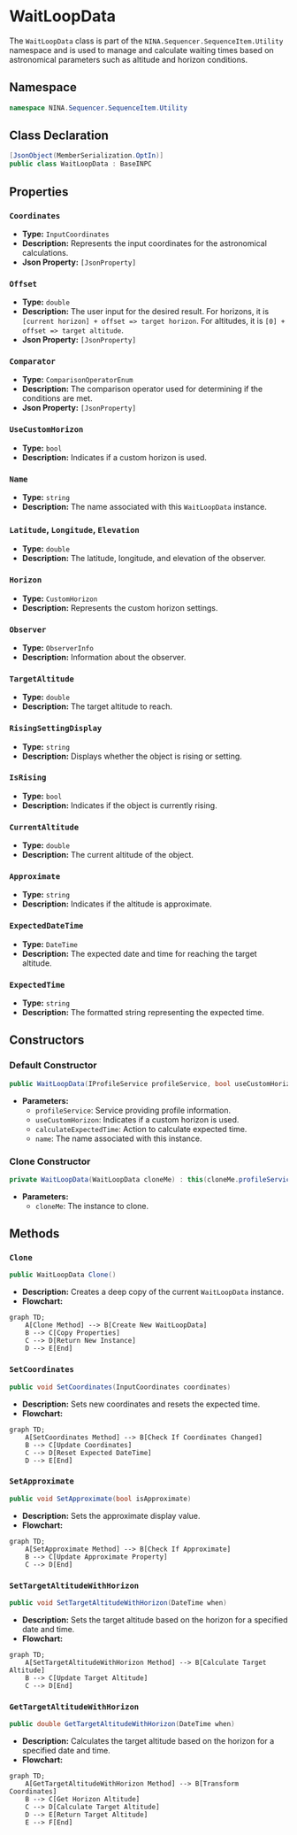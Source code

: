 # WaitLoopData

The `WaitLoopData` class is part of the `NINA.Sequencer.SequenceItem.Utility` namespace and is used to manage and calculate waiting times based on astronomical parameters such as altitude and horizon conditions.

## Namespace

```csharp
namespace NINA.Sequencer.SequenceItem.Utility
```

## Class Declaration

```csharp
[JsonObject(MemberSerialization.OptIn)]
public class WaitLoopData : BaseINPC
```

## Properties

### `Coordinates`

- **Type:** `InputCoordinates`
- **Description:** Represents the input coordinates for the astronomical calculations.
- **Json Property:** `[JsonProperty]`

### `Offset`

- **Type:** `double`
- **Description:** The user input for the desired result. For horizons, it is `[current horizon] + offset => target horizon`. For altitudes, it is `[0] + offset => target altitude`.
- **Json Property:** `[JsonProperty]`

### `Comparator`

- **Type:** `ComparisonOperatorEnum`
- **Description:** The comparison operator used for determining if the conditions are met.
- **Json Property:** `[JsonProperty]`

### `UseCustomHorizon`

- **Type:** `bool`
- **Description:** Indicates if a custom horizon is used.

### `Name`

- **Type:** `string`
- **Description:** The name associated with this `WaitLoopData` instance.

### `Latitude`, `Longitude`, `Elevation`

- **Type:** `double`
- **Description:** The latitude, longitude, and elevation of the observer.

### `Horizon`

- **Type:** `CustomHorizon`
- **Description:** Represents the custom horizon settings.

### `Observer`

- **Type:** `ObserverInfo`
- **Description:** Information about the observer.

### `TargetAltitude`

- **Type:** `double`
- **Description:** The target altitude to reach.

### `RisingSettingDisplay`

- **Type:** `string`
- **Description:** Displays whether the object is rising or setting.

### `IsRising`

- **Type:** `bool`
- **Description:** Indicates if the object is currently rising.

### `CurrentAltitude`

- **Type:** `double`
- **Description:** The current altitude of the object.

### `Approximate`

- **Type:** `string`
- **Description:** Indicates if the altitude is approximate.

### `ExpectedDateTime`

- **Type:** `DateTime`
- **Description:** The expected date and time for reaching the target altitude.

### `ExpectedTime`

- **Type:** `string`
- **Description:** The formatted string representing the expected time.

## Constructors

### Default Constructor

```csharp
public WaitLoopData(IProfileService profileService, bool useCustomHorizon, Action calculateExpectedTime, string name)
```

- **Parameters:**
  - `profileService`: Service providing profile information.
  - `useCustomHorizon`: Indicates if a custom horizon is used.
  - `calculateExpectedTime`: Action to calculate expected time.
  - `name`: The name associated with this instance.

### Clone Constructor

```csharp
private WaitLoopData(WaitLoopData cloneMe) : this(cloneMe.profileService, cloneMe.UseCustomHorizon, cloneMe.calculateExpectedTime, cloneMe.Name)
```

- **Parameters:**
  - `cloneMe`: The instance to clone.

## Methods

### `Clone`

```csharp
public WaitLoopData Clone()
```

- **Description:** Creates a deep copy of the current `WaitLoopData` instance.
- **Flowchart:**

```mermaid
graph TD;
    A[Clone Method] --> B[Create New WaitLoopData]
    B --> C[Copy Properties]
    C --> D[Return New Instance]
    D --> E[End]
```

### `SetCoordinates`

```csharp
public void SetCoordinates(InputCoordinates coordinates)
```

- **Description:** Sets new coordinates and resets the expected time.
- **Flowchart:**

```mermaid
graph TD;
    A[SetCoordinates Method] --> B[Check If Coordinates Changed]
    B --> C[Update Coordinates]
    C --> D[Reset Expected DateTime]
    D --> E[End]
```

### `SetApproximate`

```csharp
public void SetApproximate(bool isApproximate)
```

- **Description:** Sets the approximate display value.
- **Flowchart:**

```mermaid
graph TD;
    A[SetApproximate Method] --> B[Check If Approximate]
    B --> C[Update Approximate Property]
    C --> D[End]
```

### `SetTargetAltitudeWithHorizon`

```csharp
public void SetTargetAltitudeWithHorizon(DateTime when)
```

- **Description:** Sets the target altitude based on the horizon for a specified date and time.
- **Flowchart:**

```mermaid
graph TD;
    A[SetTargetAltitudeWithHorizon Method] --> B[Calculate Target Altitude]
    B --> C[Update Target Altitude]
    C --> D[End]
```

### `GetTargetAltitudeWithHorizon`

```csharp
public double GetTargetAltitudeWithHorizon(DateTime when)
```

- **Description:** Calculates the target altitude based on the horizon for a specified date and time.
- **Flowchart:**

```mermaid
graph TD;
    A[GetTargetAltitudeWithHorizon Method] --> B[Transform Coordinates]
    B --> C[Get Horizon Altitude]
    C --> D[Calculate Target Altitude]
    D --> E[Return Target Altitude]
    E --> F[End]
```
